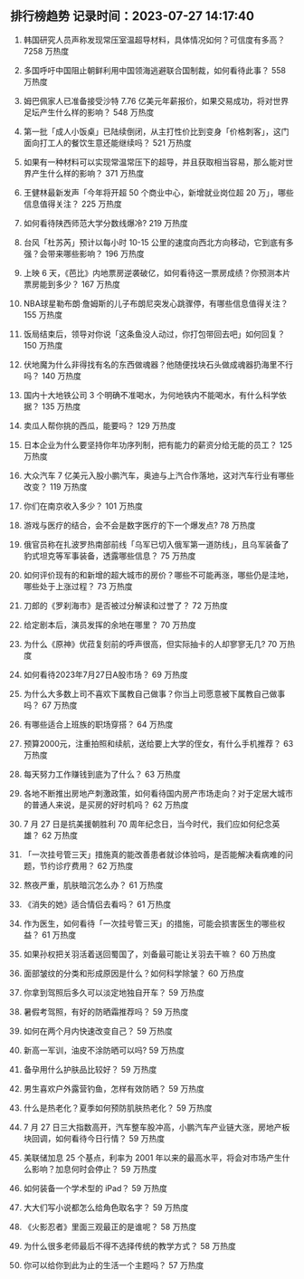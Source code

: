 
## 排行榜趋势 记录时间：2023-07-27 14:17:40
  
  1. 韩国研究人员声称发现常压室温超导材料，具体情况如何？可信度有多高？ 7258 万热度
    
  2. 多国呼吁中国阻止朝鲜利用中国领海逃避联合国制裁，如何看待此事？ 558 万热度
    
  3. 姆巴佩家人已准备接受沙特 7.76 亿美元年薪报价，如果交易成功，将对世界足坛产生什么样的影响？ 548 万热度
    
  4. 第一批「成人小饭桌」已陆续倒闭，从主打性价比到变身「价格刺客」，这门面向打工人的餐饮生意还能继续吗？ 521 万热度
    
  5. 如果有一种材料可以实现常温常压下的超导，并且获取相当容易，那么能对世界产生什么样的影响？ 371 万热度
    
  6. 王健林最新发声「今年将开超 50 个商业中心，新增就业岗位超 20 万」，哪些信息值得关注？ 225 万热度
    
  7. 如何看待陕西师范大学分数线爆冷? 219 万热度
    
  8. 台风「杜苏芮」预计以每小时 10-15 公里的速度向西北方向移动，它到底有多强？会带来哪些影响？ 196 万热度
    
  9. 上映 6 天，《芭比》内地票房逆袭破亿，如何看待这一票房成绩？你预测本片票房能到多少？ 167 万热度
    
  10. NBA球星勒布朗·詹姆斯的儿子布朗尼突发心跳骤停，有哪些信息值得关注？ 155 万热度
    
  11. 饭局结束后，领导对你说「这条鱼没人动过，你打包带回去吧」如何回复？ 150 万热度
    
  12. 伏地魔为什么非得找有名的东西做魂器？他随便找块石头做成魂器扔海里不行吗？ 140 万热度
    
  13. 国内十大地铁公司 3 个明确不准喝水，为何地铁内不能喝水，有什么科学依据？ 135 万热度
    
  14. 卖瓜人帮你挑的西瓜，能要吗？ 129 万热度
    
  15. 日本企业为什么要坚持你年功序列制，把有能力的薪资分给无能的员工？ 125 万热度
    
  16. 大众汽车 7 亿美元入股小鹏汽车，奥迪与上汽合作落地，这对汽车行业有哪些改变？ 119 万热度
    
  17. 你们在南京收入多少？ 101 万热度
    
  18. 游戏与医疗的结合，会不会是数字医疗的下一个爆发点? 78 万热度
    
  19. 俄官员称在扎波罗热南部前线「乌军已切入俄军第一道防线」，且乌军装备了豹式坦克等军事装备，透露哪些信息？ 75 万热度
    
  20. 如何评价现有的和新增的超大城市的房价？哪些不可能再涨，哪些仍是洼地，哪些处于上涨过程？ 73 万热度
    
  21. 刀郎的《罗刹海市》是否被过分解读和过誉了？ 72 万热度
    
  22. 给定剧本后，演员发挥的余地在哪里？ 70 万热度
    
  23. 为什么《原神》优菈复刻前的呼声很高，但实际抽卡的人却寥寥无几? 70 万热度
    
  24. 如何看待2023年7月27日A股市场？ 69 万热度
    
  25. 为什么大多数上司不喜欢下属教自己做事？你当上司愿意被下属教自己做事吗？ 67 万热度
    
  26. 有哪些适合上班族的职场穿搭？ 64 万热度
    
  27. 预算2000元，注重拍照和续航，送给要上大学的侄女，有什么手机推荐？ 63 万热度
    
  28. 每天努力工作赚钱到底为了什么？ 63 万热度
    
  29. 各地不断推出房地产刺激政策，如何看待国内房产市场走向？对于定居大城市的普通人来说，是买房的好时机吗？ 62 万热度
    
  30. 7 月 27 日是抗美援朝胜利 70 周年纪念日，当今时代，我们应如何纪念英雄？ 62 万热度
    
  31. 「一次挂号管三天」措施真的能改善患者就诊体验吗，是否能解决看病难的问题，节约诊疗费用？ 62 万热度
    
  32. 熬夜严重，肌肤暗沉怎么办？ 61 万热度
    
  33. 《消失的她》适合情侣去看吗？ 61 万热度
    
  34. 作为医生，如何看待「一次挂号管三天」的措施，可能会损害医生的哪些权益？ 61 万热度
    
  35. 如果孙权把关羽活着送回蜀国了，刘备最可能让关羽去干嘛？ 60 万热度
    
  36. 面部皱纹的分类和形成原因是什么？如何科学除皱？ 60 万热度
    
  37. 你拿到驾照后多久可以淡定地独自开车？ 59 万热度
    
  38. 暑假考驾照，有好的防晒霜推荐吗？ 59 万热度
    
  39. 如何在两个月内快速改变自己？ 59 万热度
    
  40. 新高一军训，油皮不涂防晒可以吗? 59 万热度
    
  41. 备孕用什么护肤品比较好？ 59 万热度
    
  42. 男生喜欢户外露营钓鱼，怎样有效防晒？ 59 万热度
    
  43. 什么是热老化？夏季如何预防肌肤热老化？ 59 万热度
    
  44. 7 月 27 日三大指数高开，汽车整车股冲高，小鹏汽车产业链大涨，房地产板块回调，如何看待今日行情？ 59 万热度
    
  45. 美联储加息 25 个基点，利率为 2001 年以来的最高水平，将会对市场产生什么影响？加息何时会停止？ 59 万热度
    
  46. 如何装备一个学术型的 iPad？ 59 万热度
    
  47. 大大们写小说都怎么给角色取名字？ 59 万热度
    
  48. 《火影忍者》里面三观最正的是谁呢？ 58 万热度
    
  49. 为什么很多老师最后不得不选择传统的教学方式？ 58 万热度
    
  50. 你可以给你到此为止的生活一个主题吗？ 57 万热度
    